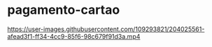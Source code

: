 # pagamento-cartao

https://user-images.githubusercontent.com/109293821/204025561-afead3f1-ff34-4cc9-85f6-98c679f91d3a.mp4

